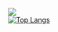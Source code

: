 ![](https://user-images.githubusercontent.com/18350557/176309783-0785949b-9127-417c-8b55-ab5a4333674e.gif)<br>
[![Top Langs](https://github-readme-stats.vercel.app/api/top-langs/?username=FarukErat&layout=compact)](https://github.com/FarukErat/github-readme-stats)
